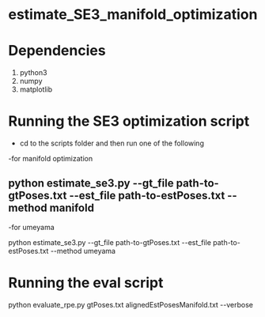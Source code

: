 # estimate_SE3_manifold_optimization

#  Dependencies #

1. python3
2. numpy
3. matplotlib

# Running the SE3 optimization script #
* cd to the scripts folder and then run one of the following

-for manifold optimization

python estimate_se3.py --gt_file path-to-gtPoses.txt --est_file path-to-estPoses.txt --method manifold
--------------------------------------------------------------------------------------------------------
-for umeyama

python estimate_se3.py --gt_file path-to-gtPoses.txt --est_file path-to-estPoses.txt --method umeyama


# Running the eval script #

python evaluate_rpe.py gtPoses.txt alignedEstPosesManifold.txt --verbose
